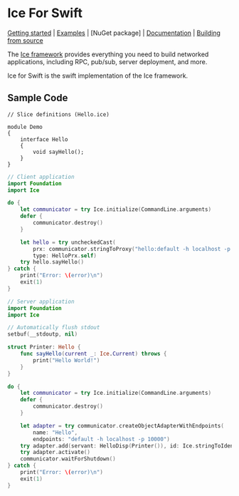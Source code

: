 # Ice For Swift

[Getting started] | [Examples] | [NuGet package] | [Documentation] | [Building from source]

The [Ice framework] provides everything you need to build networked applications, including RPC, pub/sub, server deployment, and more.

Ice for Swift is the swift implementation of the Ice framework.

## Sample Code

```slice
// Slice definitions (Hello.ice)

module Demo
{
    interface Hello
    {
        void sayHello();
    }
}
```

```swift
// Client application
import Foundation
import Ice

do {
    let communicator = try Ice.initialize(CommandLine.arguments)
    defer {
        communicator.destroy()
    }

    let hello = try uncheckedCast(
        prx: communicator.stringToProxy("hello:default -h localhost -p 10000")!,
        type: HelloPrx.self)
    try hello.sayHello()
} catch {
    print("Error: \(error)\n")
    exit(1)
}
```

```swift
// Server application
import Foundation
import Ice

// Automatically flush stdout
setbuf(__stdoutp, nil)

struct Printer: Hello {
    func sayHello(current _: Ice.Current) throws {
        print("Hello World!")
    }
}

do {
    let communicator = try Ice.initialize(CommandLine.arguments)
    defer {
        communicator.destroy()
    }

    let adapter = try communicator.createObjectAdapterWithEndpoints(
        name: "Hello",
        endpoints: "default -h localhost -p 10000")
    try adapter.add(servant: HelloDisp(Printer()), id: Ice.stringToIdentity("hello"))
    try adapter.activate()
    communicator.waitForShutdown()
} catch {
    print("Error: \(error)\n")
    exit(1)
}
```

[Getting started]: https://doc.zeroc.com/ice/3.8/hello-world-application/writing-an-ice-application-with-swift
[Examples]: https://github.com/zeroc-ice/ice-demos/tree/3.8/swift
[Documentation]: https://doc.zeroc.com/ice/3.8
[Building from source]: https://github.com/zeroc-ice/ice/blob/3.8/swift/BUILDING.md
[Ice framework]: https://github.com/zeroc-ice/ice

